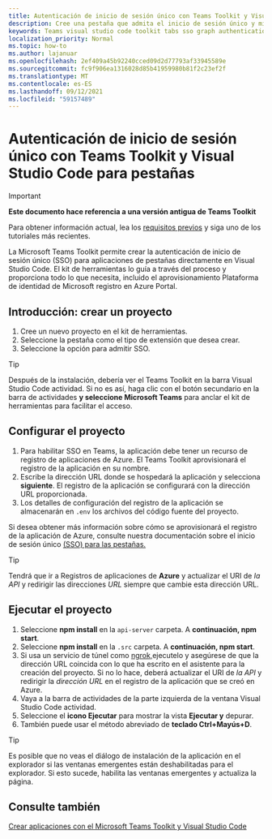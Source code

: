 ```yaml
---
title: Autenticación de inicio de sesión único con Teams Toolkit y Visual Studio Code para pestañas
description: Cree una pestaña que admita el inicio de sesión único y microsoft Graph llamadas directamente dentro de Visual Studio Code con el Microsoft Teams Toolkit
keywords: Teams visual studio code toolkit tabs sso graph authentication Azure identity platform
localization_priority: Normal
ms.topic: how-to
ms.author: lajanuar
ms.openlocfilehash: 2ef409a45b92240cced09d2d77793af33945589e
ms.sourcegitcommit: fc9f906ea1316028d85b41959980b81f2c23ef2f
ms.translationtype: MT
ms.contentlocale: es-ES
ms.lasthandoff: 09/12/2021
ms.locfileid: "59157489"
---
```

# <a name="single-sign-on-authentication-with-teams-toolkit-and-visual-studio-code-for-tabs"></a>Autenticación de inicio de sesión único con Teams Toolkit y Visual Studio Code para pestañas

> [!IMPORTANT]
> **Este documento hace referencia a una versión antigua de Teams Toolkit**
>
> Para obtener información actual, lea los [requisitos previos](../get-started/prerequisites.md) y siga uno de los tutoriales más recientes.

La Microsoft Teams Toolkit permite crear la autenticación de inicio de sesión único (SSO) para aplicaciones de pestañas directamente en Visual Studio Code. El kit de herramientas lo guía a través del proceso y proporciona todo lo que necesita, incluido el aprovisionamiento Plataforma de identidad de Microsoft registro en Azure Portal.

## <a name="get-started--create-a-project"></a>Introducción: crear un proyecto

1. Cree un nuevo proyecto en el kit de herramientas.
1. Seleccione la pestaña como el tipo de extensión que desea crear.
1. Seleccione la opción para admitir SSO.

> [!TIP]
> Después de la instalación, debería ver el Teams Toolkit en la barra Visual Studio Code actividad. Si no es así, haga clic con el botón secundario en la barra de actividades **y seleccione Microsoft Teams** para anclar el kit de herramientas para facilitar el acceso.

## <a name="configure-your-project"></a>Configurar el proyecto

1. Para habilitar SSO en Teams, la aplicación debe tener un recurso de registro de aplicaciones de Azure. El Teams Toolkit aprovisionará el registro de la aplicación en su nombre.
1. Escribe la dirección URL donde se hospedará la aplicación y selecciona **siguiente**. El registro de la aplicación se configurará con la dirección URL proporcionada.
1. Los detalles de configuración del registro de la aplicación se almacenarán en `.env` los archivos del código fuente del proyecto.

Si desea obtener más información sobre cómo se aprovisionará  el registro de la aplicación de Azure, consulte nuestra documentación sobre el inicio de sesión único [(SSO) para las pestañas.](../tabs/how-to/authentication/auth-aad-sso.md)

> [!TIP]
> Tendrá que ir a Registros de aplicaciones de **Azure** y actualizar el URI de *la API* y redirigir las direcciones *URL* siempre que cambie esta dirección URL.

## <a name="run-your-project"></a>Ejecutar el proyecto

1. Seleccione **npm install** en la `api-server` carpeta. A **continuación, npm start**.
1. Seleccione **npm install** en la `.src` carpeta. A **continuación, npm start**.
1. Si usa un servicio de túnel como [ngrok,](https://ngrok.com/)ejecutelo y asegúrese de que la dirección URL coincida con lo que ha escrito en el asistente para la creación del proyecto. Si no lo hace, deberá actualizar el URI de _la API_ y redirigir la _dirección URL_ en el registro de la aplicación que se creó en Azure.
1. Vaya a la barra de actividades de la parte izquierda de la ventana Visual Studio Code actividad.
1. Seleccione el **icono Ejecutar** para mostrar la vista **Ejecutar y** depurar.
1. También puede usar el método abreviado de **teclado Ctrl+Mayús+D**.

> [!TIP]
> Es posible que no veas el diálogo de instalación de la aplicación en el explorador si las ventanas emergentes están deshabilitadas para el explorador. Si esto sucede, habilita las ventanas emergentes y actualiza la página.

## <a name="see-also"></a>Consulte también

[Crear aplicaciones con el Microsoft Teams Toolkit y Visual Studio Code](visual-studio-code-overview.md)
